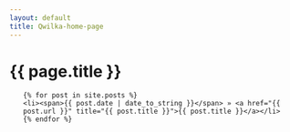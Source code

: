 ```yaml
---
layout: default
title: Qwilka-home-page
---
```

<h1>{{ page.title }}</h1>
<ul class="posts">

    {% for post in site.posts %}
    <li><span>{{ post.date | date_to_string }}</span> » <a href="{{ post.url }}" title="{{ post.title }}">{{ post.title }}</a></li>
    {% endfor %}
</ul>